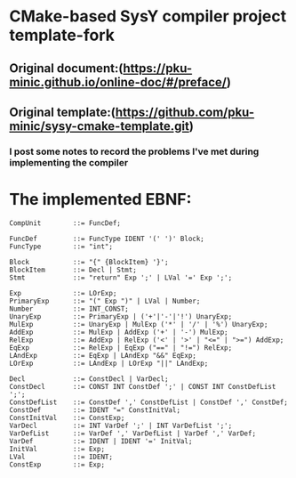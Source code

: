 # CMake-based SysY compiler project template-fork
## Original document:(https://pku-minic.github.io/online-doc/#/preface/)
## Original template:(https://github.com/pku-minic/sysy-cmake-template.git)
### I post some notes to record the problems I've met during implementing the compiler

# The implemented EBNF:

```EBNF
CompUnit        ::= FuncDef;

FuncDef         ::= FuncType IDENT '(' ')' Block;
FuncType        ::= "int";

Block           ::= "{" {BlockItem} '}';
BlockItem       ::= Decl | Stmt;
Stmt            ::= "return" Exp ';' | LVal '=' Exp ';';

Exp             ::= LOrExp;
PrimaryExp      ::= "(" Exp ")" | LVal | Number;
Number          ::= INT_CONST;
UnaryExp        ::= PrimaryExp | ('+'|'-'|'!') UnaryExp;
MulExp          ::= UnaryExp | MulExp ('*' | '/' | '%') UnaryExp;
AddExp          ::= MulExp | AddExp ('+' | '-') MulExp;
RelExp          ::= AddExp | RelExp ('<' | '>' | "<=" | ">=") AddExp;
EqExp           ::= RelExp | EqExp ("==" | "!=") RelExp;
LAndExp         ::= EqExp | LAndExp "&&" EqExp;
LOrExp          ::= LAndExp | LOrExp "||" LAndExp;

Decl            ::= ConstDecl | VarDecl;
ConstDecl       ::= CONST INT ConstDef ';' | CONST INT ConstDefList ';';
ConstDefList    ::= ConstDef ',' ConstDefList | ConstDef ',' ConstDef;
ConstDef        ::= IDENT "=" ConstInitVal;
ConstInitVal    ::= ConstExp;
VarDecl         ::= INT VarDef ';' | INT VarDefList ';';
VarDefList      ::= VarDef ',' VarDefList | VarDef ',' VarDef;
VarDef          ::= IDENT | IDENT '=' InitVal;
InitVal         ::= Exp;
LVal            ::= IDENT;
ConstExp        ::= Exp;

```